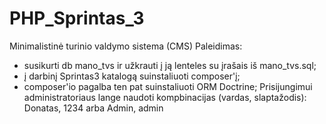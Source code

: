 # PHP_Sprintas_3
Minimalistinė turinio valdymo sistema (CMS)
Paleidimas:
- susikurti db mano_tvs ir užkrauti į ją lenteles su įrašais iš mano_tvs.sql;
- į darbinį Sprintas3 katalogą suinstaliuoti composer'į;
- composer'io pagalba ten pat suinstaliuoti ORM Doctrine;
Prisijungimui administratoriaus lange naudoti kompbinacijas (vardas, slaptažodis):
Donatas, 1234
arba
Admin, admin

